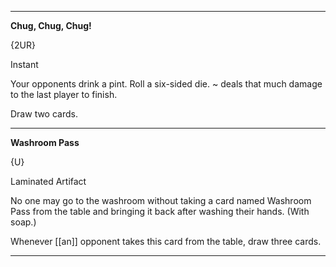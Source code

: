 - - -

**Chug, Chug, Chug!**

{2UR}

Instant

Your opponents drink a pint. Roll a six-sided die. ~ deals that much damage to the last player to finish.

Draw two cards.

- - -

**Washroom Pass**

{U}

Laminated Artifact

No one may go to the washroom without taking a card named Washroom Pass from the table and bringing it back after washing their hands. (With soap.)

Whenever [[an]] opponent takes this card from the table, draw three cards.

- - -


